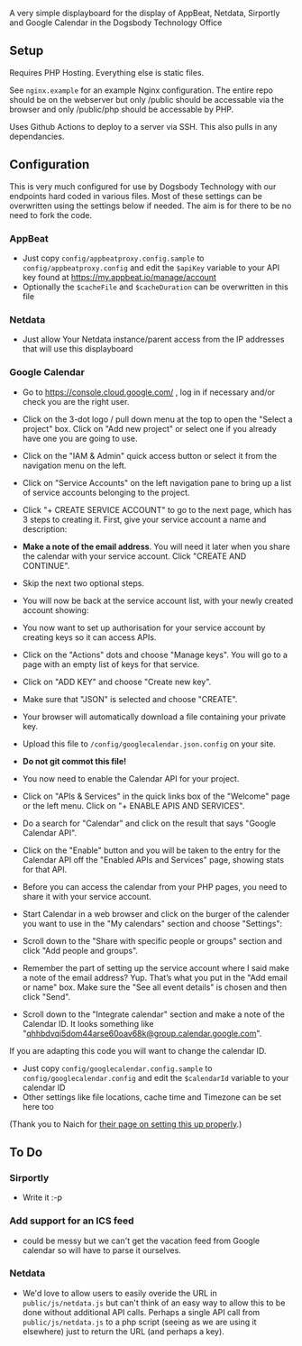 A very simple displayboard for the display of AppBeat, Netdata, Sirportly and Google Calendar in the Dogsbody Technology Office

## Setup 
Requires PHP Hosting. Everything else is static files.

See `nginx.example` for an example Nginx configuration. The entire repo should be on the webserver but only /public should be accessable via the browser and only /public/php should be accessable by PHP.

Uses Github Actions to deploy to a server via SSH. This also pulls in any dependancies.

## Configuration
This is very much configured for use by Dogsbody Technology with our endpoints hard coded in various files. Most of these settings can be overwritten using the settings below if needed. The aim is for there to be no need to fork the code.

### AppBeat
* Just copy `config/appbeatproxy.config.sample` to `config/appbeatproxy.config` and edit the `$apiKey` variable to your API key found at https://my.appbeat.io/manage/account
* Optionally the `$cacheFile` and `$cacheDuration` can be overwritten in this file

### Netdata
* Just allow Your Netdata instance/parent access from the IP addresses that will use this displayboard

### Google Calendar
* Go to https://console.cloud.google.com/ , log in if necessary and/or check you are the right user.
* Click on the 3-dot logo / pull down menu at the top to open the "Select a project" box. Click on "Add new project" or select one if you already have one you are going to use.

* Click on the "IAM & Admin" quick access button or select it from the navigation menu on the left.
* Click on "Service Accounts" on the left navigation pane to bring up a list of service accounts belonging to the project.
* Click "+ CREATE SERVICE ACCOUNT" to go to the next page, which has 3 steps to creating it. First, give your service account a name and description:
* **Make a note of the email address**. You will need it later when you share the calendar with your service account. Click "CREATE AND CONTINUE".
* Skip the next two optional steps.
* You will now be back at the service account list, with your newly created account showing:

* You now want to set up authorisation for your service account by creating keys so it can access APIs. 
* Click on the "Actions" dots and choose "Manage keys". You will go to a page with an empty list of keys for that service.
* Click on "ADD KEY" and choose "Create new key".
* Make sure that "JSON" is selected and choose "CREATE". 
* Your browser will automatically download a file containing your private key. 
* Upload this file to `/config/googlecalendar.json.config` on your site.
* **Do not git commot this file!**

* You now need to enable the Calendar API for your project. 
* Click on "APIs & Services" in the quick links box of the "Welcome" page or the left menu. Click on "+ ENABLE APIS AND SERVICES".
* Do a search for "Calendar" and click on the result that says "Google Calendar API".
* Click on the "Enable" button and you will be taken to the entry for the Calendar API off the "Enabled APIs and Services" page, showing stats for that API.

* Before you can access the calendar from your PHP pages, you need to share it with your service account.
* Start Calendar in a web browser and click on the burger of the calender you want to use in the "My calendars" section and choose "Settings":
* Scroll down to the "Share with specific people or groups" section and click "Add people and groups".
* Remember the part of setting up the service account where I said make a note of the email address? Yup. That’s what you put in the "Add email or name" box. Make sure the "See all event details" is chosen and then click "Send". 
*  Scroll down to the "Integrate calendar" section and make a note of the Calendar ID. It looks something like "qhhbdvqi5dom44arse60oav68k@group.calendar.google.com".

If you are adapting this code you will want to change the calendar ID.
* Just copy `config/googlecalendar.config.sample` to `config/googlecalendar.config` and edit the `$calendarId` variable to your calendar ID
* Other settings like file locations, cache time and Timezone can be set here too

(Thank you to Naich for [their page on setting this up properly](https://naich.net/wordpress/index.php/using-the-google-calendar-api-from-your-web-site-with-php/).)


## To Do

### Sirportly
* Write it :-p

### Add support for an ICS feed
* could be messy but we can't get the vacation feed from Google calendar so will have to parse it ourselves.

### Netdata
* We'd love to allow users to easily overide the URL in `public/js/netdata.js` but can't think of an easy way to allow this to be done without additional API calls. Perhaps a single API call from `public/js/netdata.js` to a php script (seeing as we are using it elsewhere) just to return the URL (and perhaps a key).

